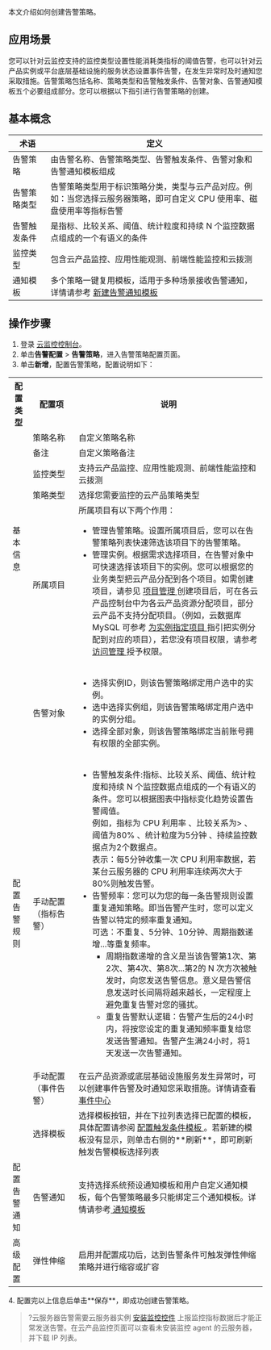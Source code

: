 本文介绍如何创建告警策略。

## 应用场景

您可以针对云监控支持的监控类型设置性能消耗类指标的阈值告警，也可以针对云产品实例或平台底层基础设施的服务状态设置事件告警，在发生异常时及时通知您采取措施。告警策略包括名称、策略类型和告警触发条件、告警对象、告警通知模板五个必要组成部分。您可以根据以下指引进行告警策略的创建。

## 基本概念

<table>
<thead>
<tr>
<th width="15%">术语</th>
<th width="85%">定义</th>
</tr>
</thead>
<tbody><tr>
<td width="15%">告警策略</td>
<td width="85%">由告警名称、告警策略类型、告警触发条件、告警对象和告警通知模板组成</td>
</tr>
<tr>
<td>告警策略类型</td>
<td>告警策略类型用于标识策略分类，类型与云产品对应。例如：当您选择云服务器策略，即可自定义 CPU 使用率、磁盘使用率等指标告警</td>
</tr>
<tr>
<td>告警触发条件</td>
<td>是指标、比较关系、阈值、统计粒度和持续 N 个监控数据点组成的一个有语义的条件</td>
</tr>  
<tr>
<td>监控类型</td>
<td>包含云产品监控、应用性能观测、前端性能监控和云拨测</td>
</tr>
<tr>
<td>通知模板</td>
 <td>多个策略一键复用模板，适用于多种场景接收告警通知，详情请参考 <a href="https://cloud.tencent.com/document/product/248/50404">新建告警通知模板</a></td>
</tr>
</tbody></table>



## 操作步骤



1. 登录 [云监控控制台](https://console.cloud.tencent.com/monitor)。
2. 单击**告警配置** > **告警策略**，进入告警策略配置页面。
3. 单击**新增**，配置告警策略，配置说明如下：

<table>
  <tr>
    <th>配置类型</th>
    <th width="18%">配置项</th>
    <th>说明</th>
  </tr>
  <tr>
    <td  rowspan="5"> 基本信息</td>
    <td>策略名称</td>
    <td>自定义策略名称</td>
  </tr>
  <tr>
    <td>备注</td>
    <td>自定义策略备注</td>
  </tr>
  <tr>
    <td>监控类型</td>
    <td>支持云产品监控、应用性能观测、前端性能监控和云拨测</td>
  </tr>
  <tr>
    <td>策略类型</td>
    <td>选择您需要监控的云产品策略类型</td>
  </tr>
  <tr>
    <td>所属项目</td>
    <td>所属项目有以下两个作用：<br>   
         <ul>
             <li>管理告警策略。设置所属项目后，您可以在告警策略列表快速筛选该项目下的告警策略。</li>
             <li>管理实例。根据需求选择项目，在告警对象中可快速选择该项目下的实例。您可以根据您的业务类型把云产品分配到各个项目。如需创建项目，请参见 <a href="https://cloud.tencent.com/document/product/378/10861"> 项目管理 </a>创建项目后，可在各云产品控制台中为各云产品资源分配项目，部分云产品不支持分配项目。（例如，云数据库 MySQL 可参考 <a href="https://cloud.tencent.com/document/product/236/8460"> 为实例指定项目 </a>指引把实例分配到对应的项目），若您没有项目权限，请参考 <a href=" https://cloud.tencent.com/document/product/248/45428 "> 访问管理 </a> 授予权限。</li></td>   
  </tr>
  <tr>
    <td rowspan="4">配置告警规则</td>
    <td>告警对象</td>
    <td>
      <ul>
			         <li>选择实例ID，则该告警策略绑定用户选中的实例。</li>
               <li>选中选择实例组，则该告警策略绑定用户选中的实例分组。</li>
		            <li>选择全部对象，则该告警策略绑定当前账号拥有权限的全部实例。</li>
           </ul>
        </td>
				<tr>
    <td>手动配置<br>（指标告警）</td>
    <td>
      <ul>
        <li>告警触发条件:指标、比较关系、阈值、统计粒度和持续 N 个监控数据点组成的一个有语义的条件。您可以根据图表中指标变化趋势设置告警阈值。<br>例如，指标为 CPU 利用率 、比较关系为> 、阈值为80% 、统计粒度为5分钟 、持续监控数据点为2个数据点。<br>表示：每5分钟收集一次 CPU 利用率数据，若某台云服务器的 CPU 利用率连续两次大于80%则触发告警。
        </li>
    <li>告警频率：您可以为您的每一条告警规则设置重复通知策略。即当告警产生时，您可以定义告警以特定的频率重复通知。<br>可选：不重复、5分钟、10分钟、周期指数递增...等重复频率。<br><ul><li type="square">周期指数递增的含义是当该告警第1次、第2次、第4次、第8次...第2的 N 次方次被触发时，向您发送告警信息。意义是告警信息发送时长间隔将越来越长，一定程度上避免重复告警对您的骚扰。 </li>
      <li>重复告警默认逻辑：告警产生后的24小时内，将按您设定的重复通知频率重复给您发送告警通知。告警产生满24小时，将1天发送一次告警通知。</li></ul></li>
      </ul></td>
  </tr>
  <tr>
    <td>手动配置<br>（事件告警）</td>
    <td>在云产品资源或底层基础设施服务发生异常时，可以创建事件告警及时通知您采取措施。详情请查看<a href="https://cloud.tencent.com/document/product/248/14361">  事件中心</a></td>
  </tr>
  <tr>
    <td>选择模板</td>
    <td> 选择模板按钮，并在下拉列表选择已配置的模板，具体配置请参阅 <a href="https://cloud.tencent.com/document/product/248/18474">配置触发条件模板 </a>。若新建的模板没有显示，则单击右侧的**刷新**，即可刷新触发告警模板选择列表</td>
  </tr>
   <tr>
        <td >配置告警通知</td>
        <td>告警通知</td>
        <td>支持选择系统预设通知模板和用户自定义通知模板，每个告警策略最多只能绑定三个通知模板。详情请参考<a href="https://cloud.tencent.com/document/product/248/48955"> 通知模板</a></li></td>
    </tr>
		<tr>
      <td>高级配置</td>
      <td >弹性伸缩</td>
      <td>启用并配置成功后，达到告警条件可触发弹性伸缩策略并进行缩容或扩容</td>
     </tr>
</table>
4. 配置完以上信息后单击**保存**，即成功创建告警策略。

> ?云服务器告警需要云服务器实例 [安装监控控件](https://cloud.tencent.com/document/product/248/6211) 上报监控指标数据后才能正常发送告警。在云产品监控页面可以查看未安装监控 agent 的云服务器，并下载 IP 列表。
